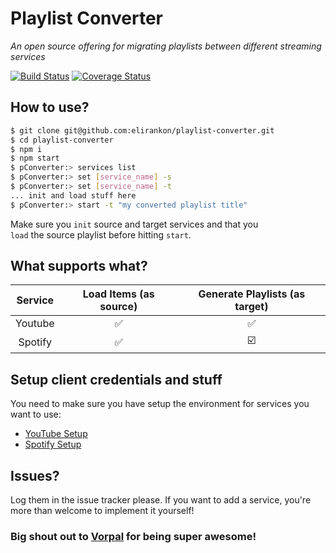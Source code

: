 # Playlist Converter
_An open source offering for migrating playlists between different streaming services_  

[![Build Status](https://travis-ci.org/elirankon/playlist-converter.svg?branch=master)](https://travis-ci.org/elirankon/playlist-converter)
[![Coverage Status](https://coveralls.io/repos/github/elirankon/playlist-converter/badge.svg)](https://coveralls.io/github/elirankon/playlist-converter)

## How to use?
 ```sh
 $ git clone git@github.com:elirankon/playlist-converter.git
 $ cd playlist-converter
 $ npm i
 $ npm start
 $ pConverter:> services list
 $ pConverter:> set [service_name] -s
 $ pConverter:> set [service_name] -t
 ... init and load stuff here
 $ pConverter:> start -t "my converted playlist title"
 ```

 Make sure you `init` source and target services and that you   
 `load` the source playlist before hitting `start`.

 ## What supports what?
| Service | Load Items (as source) | Generate Playlists (as target) |
| :-----: | :--------------------: | :----------------------------: |
| Youtube | :white_check_mark:     |       :white_check_mark:       |
| Spotify |    :white_check_mark:  |       :ballot_box_with_check:  |

 ## Setup client credentials and stuff
 You need to make sure you have setup the environment for services you want to use:
 * [YouTube Setup](https://github.com/elirankon/playlist-converter/blob/master/docs/youtube.md)
 * [Spotify Setup](https://github.com/elirankon/playlist-converter/blob/master/docs/spotify.md)

 ## Issues?
 Log them in the issue tracker please. If you want to add a service, you're more than welcome to implement it yourself!

### Big shout out to [Vorpal](http://vorpal.js.org/) for being super awesome!
